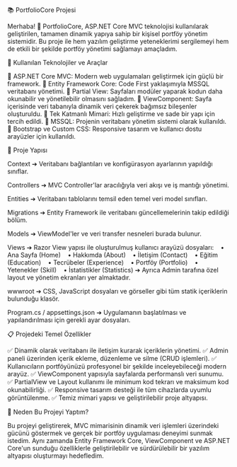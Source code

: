 📚 PortfolioCore Projesi

Merhaba! 👋
PortfolioCore, ASP.NET Core MVC teknolojisi kullanılarak geliştirilen, tamamen dinamik yapıya sahip bir kişisel portföy yönetim sistemidir.
Bu proje ile hem yazılım geliştirme yeteneklerimi sergilemeyi hem de etkili bir şekilde portföy yönetimi sağlamayı amaçladım.

🚀 Kullanılan Teknolojiler ve Araçlar

🔹 ASP.NET Core MVC: Modern web uygulamaları geliştirmek için güçlü bir framework.
🔹 Entity Framework Core: Code First yaklaşımıyla MSSQL veritabanı yönetimi.
🔹 Partial View: Sayfaları modüler yaparak kodun daha okunabilir ve yönetilebilir olmasını sağladım.
🔹 ViewComponent: Sayfa içerisinde veri tabanıyla dinamik veri çekerek bağımsız bileşenler oluşturuldu.
🔹 Tek Katmanlı Mimari: Hızlı geliştirme ve sade bir yapı için tercih edildi.
🔹 MSSQL: Projenin veritabanı yönetim sistemi olarak kullanıldı.
🔹 Bootstrap ve Custom CSS: Responsive tasarım ve kullanıcı dostu arayüzler için kullanıldı.

📂 Proje Yapısı

Context
➔ Veritabanı bağlantıları ve konfigürasyon ayarlarının yapıldığı sınıflar.

Controllers
➔ MVC Controller'lar aracılığıyla veri akışı ve iş mantığı yönetimi.

Entities
➔ Veritabanı tablolarını temsil eden temel veri model sınıfları.

Migrations
➔ Entity Framework ile veritabanı güncellemelerinin takip edildiği bölüm.

Models
➔ ViewModel'ler ve veri transfer nesneleri burada bulunur.

Views
➔ Razor View yapısı ile oluşturulmuş kullanıcı arayüzü dosyaları:
   • Ana Sayfa (Home)
   • Hakkımda (About)
   • İletişim (Contact)
   • Eğitim (Education)
   • Tecrübeler (Experience)
   • Portföy (Portfolio)
   • Yetenekler (Skill)
   • İstatistikler (Statistics)
➔ Ayrıca Admin tarafına özel layout ve yönetim ekranları yer almaktadır.

wwwroot
➔ CSS, JavaScript dosyaları ve görseller gibi tüm statik içeriklerin bulunduğu klasör.

Program.cs / appsettings.json
➔ Uygulamanın başlatılması ve yapılandırılması için gerekli ayar dosyaları.

📋 Projedeki Temel Özellikler

✅ Dinamik olarak veritabanı ile iletişim kurarak içeriklerin yönetimi.
✅ Admin paneli üzerinden içerik ekleme, düzenleme ve silme (CRUD işlemleri).
✅ Kullanıcıların portföyünüzü profesyonel bir şekilde inceleyebileceği modern arayüz.
✅ ViewComponent yapısıyla sayfalarda performanslı veri sunumu.
✅ PartialView ve Layout kullanımı ile minimum kod tekrarı ve maksimum kod okunabilirliği.
✅ Responsive tasarım desteği ile tüm cihazlarda uyumlu görüntülenme.
✅ Temiz mimari yapısı ve geliştirilebilir proje altyapısı.

📌 Neden Bu Projeyi Yaptım?

Bu projeyi geliştirerek, MVC mimarisinin dinamik veri işlemleri üzerindeki gücünü göstermek ve gerçek bir portföy uygulaması deneyimi sunmak istedim.
Aynı zamanda Entity Framework Core, ViewComponent ve ASP.NET Core'un sunduğu özelliklerle geliştirilebilir ve sürdürülebilir bir yazılım altyapısı oluşturmayı hedefledim.

